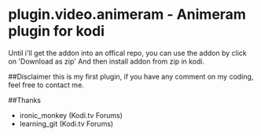 # plugin.video.animeram - Animeram plugin for kodi

Until i'll get the addon into an offical repo, you can use the addon by click on 'Download as zip'
And then install addon from zip in kodi.

##Disclaimer
this is my first plugin, if you have any comment on my coding,
feel free to contact me.

##Thanks
* ironic_monkey (Kodi.tv Forums)
* learning_git (Kodi.tv Forums)
